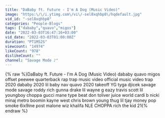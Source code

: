 ```yaml
---
title: "DaBaby ft. Future - I'm A Dog (Music Video)"
image: "https:\/\/i.ytimg.com\/vi\/-sel8xqhbp8\/hqdefault.jpg"
vid_id: "-sel8xqhbp8"
categories: "People-Blogs"
tags: ["dababy","quavo","migos"]
date: "2022-03-03T16:47:16+03:00"
vid_date: "2022-03-03T01:00:00Z"
duration: "PT1M52S"
viewcount: "14974"
likeCount: "978"
dislikeCount: ""
channel: "Savage Mode ♪"
---
```

{% raw %}DaBaby ft. Future - I'm A Dog (Music Video) dababy quavo migos offset peewee quarterback rap trap music video official music video trap 2020 dababy 2020 lil baby nav quavo 2020 takeoff YG tyga djicek savage mode savage roddy rich gunna drake lil wayne g eazy travis scott lil youngboy choppa gucci mane type beat don toliver juice world cardi b nicki minaj metro boomin kayne west chris brown young thug lil tjay money pop smoke 6ix9ine post malone wiz khalifa NLE CHOPPA rich the kid 21{% endraw %}
